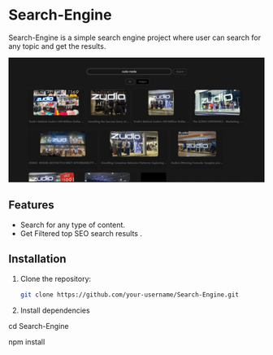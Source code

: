 # Search-Engine

Search-Engine is a simple search engine project where user can search  for any topic and get the results.

![Search Engine Logo](/src/assets/searcheng.png)

## Features

- Search for any type of content.
- Get Filtered top SEO search results .

## Installation

1. Clone the repository:
   ```sh
   git clone https://github.com/your-username/Search-Engine.git
2. Install dependencies

cd Search-Engine

npm install